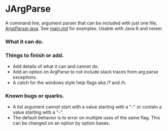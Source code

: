 # JArgParse
A command line, argument parser that can be included with just one file, [ArgsParser.java](src/ArgsParser.java). See [main.md](docs/main.md) for examples. Usable with Java 8 and newer.


### What it can do.

### Things to finish or add.
 - Add details of what it can and cannot do.
 - Add an option on ArgParse to not include stack traces from arg parse exceptions.
 - A catch for the windows style help flags aka /? and /h.

### Known bugs or quarks.
 - A list argument cannot start with a value starting with a "-" or contain a value starting with a "-".
 - The default behavior is to error on multiple uses of the same flag. This can be changed on an option by option bases.
